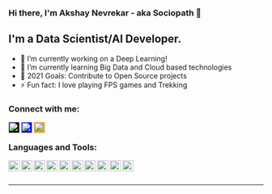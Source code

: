 ### Hi there, I'm Akshay Nevrekar - aka Sociopath 👋

## I'm a Data Scientist/AI Developer.
- 🔭 I’m currently working on a Deep Learning!
- 🌱 I’m currently learning Big Data and Cloud based technologies
- 🥅 2021 Goals: Contribute to Open Source projects
- ⚡ Fun fact: I love playing FPS games and Trekking 

### Connect with me:

[<img align="left" alt="sociopath | github" width="22px" style="background-color:black;" src="https://cdn.jsdelivr.net/npm/simple-icons@v3/icons/github.svg" />][github]
[<img align="left" alt="sociopath | LinkedIn" width="22px" style="background-color:blue;" src="https://cdn.jsdelivr.net/npm/simple-icons@v3/icons/linkedin.svg" />][linkedin]
[<img align="left" alt="sociopath | stackoverflow" width="22px" style="background-color:orange;" src="https://cdn.jsdelivr.net/npm/simple-icons@v3/icons/stackoverflow.svg" />][stackoverflow]


<br />

### Languages and Tools:
<img align="left" alt="sociopath | LinkedIn" width="22px" src="https://cdn.jsdelivr.net/npm/simple-icons@v3/icons/python.svg" />
<img align="left" alt="sociopath | LinkedIn" width="22px" src="https://cdn.jsdelivr.net/npm/simple-icons@v3/icons/tensorflow.svg" />
<img align="left" alt="sociopath | LinkedIn" width="22px" src="https://cdn.jsdelivr.net/npm/simple-icons@v3/icons/keras.svg" />
<img align="left" alt="sociopath | LinkedIn" width="22px" src="https://cdn.jsdelivr.net/npm/simple-icons@v3/icons/django.svg" />
<img align="left" alt="sociopath | LinkedIn" width="22px" src="https://cdn.jsdelivr.net/npm/simple-icons@v3/icons/mysql.svg" />
<img align="left" alt="sociopath | LinkedIn" width="22px" src="https://cdn.jsdelivr.net/npm/simple-icons@v3/icons/mongodb.svg" />
<img align="left" alt="sociopath | LinkedIn" width="22px" src="https://cdn.jsdelivr.net/npm/simple-icons@v3/icons/sublimetext.svg" />
<img align="left" alt="sociopath | LinkedIn" width="22px" src="https://cdn.jsdelivr.net/npm/simple-icons@v3/icons/pycharm.svg" />
<img align="left" alt="sociopath | LinkedIn" width="22px" src="https://cdn.jsdelivr.net/npm/simple-icons@v3/icons/r.svg" />
<img align="left" alt="sociopath | LinkedIn" width="22px" src="https://cdn.jsdelivr.net/npm/simple-icons@v3/icons/flask.svg" />
<br />
<br />


---

[github]: https://github.com/sociopath00
[twitter]: x
[linkedin]: https://www.linkedin.com/in/akshay-nevrekar-68788374/
[stackoverflow]: https://stackoverflow.com/users/7932273/sociopath

